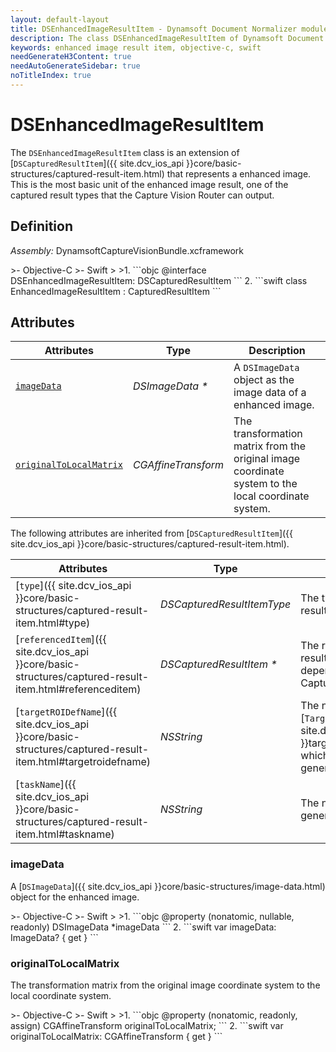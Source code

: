 ```yaml
---
layout: default-layout
title: DSEnhancedImageResultItem - Dynamsoft Document Normalizer module iOS Edition API Reference
description: The class DSEnhancedImageResultItem of Dynamsoft Document Normalizer module represents a captured result item whose type is a enhanced image. It stores the enhanced image information.
keywords: enhanced image result item, objective-c, swift
needGenerateH3Content: true
needAutoGenerateSidebar: true
noTitleIndex: true
---
```


# DSEnhancedImageResultItem

The `DSEnhancedImageResultItem` class  is an extension of [`DSCapturedResultItem`]({{ site.dcv_ios_api }}core/basic-structures/captured-result-item.html) that represents a enhanced image. This is the most basic unit of the enhanced image result, one of the captured result types that the Capture Vision Router can output.

## Definition

*Assembly:* DynamsoftCaptureVisionBundle.xcframework

<div class="sample-code-prefix"></div>
>- Objective-C
>- Swift
>
>1. 
```objc
@interface DSEnhancedImageResultItem: DSCapturedResultItem
```
2. 
```swift
class EnhancedImageResultItem : CapturedResultItem
```

## Attributes

| Attributes | Type | Description |
| ---------- | ---- | ----------- |
| [`imageData`](#imagedata) | *DSImageData \** | A `DSImageData` object as the image data of a enhanced image. |
| [`originalToLocalMatrix`](#originaltolocalmatrix) | *CGAffineTransform* | The transformation matrix from the original image coordinate system to the local coordinate system. |

The following attributes are inherited from [`DSCapturedResultItem`]({{ site.dcv_ios_api }}core/basic-structures/captured-result-item.html).

| Attributes | Type | Description |
| ---------- | ---- | ----------- |
| [`type`]({{ site.dcv_ios_api }}core/basic-structures/captured-result-item.html#type) | *DSCapturedResultItemType* | The type of the captured result item. |
| [`referencedItem`]({{ site.dcv_ios_api }}core/basic-structures/captured-result-item.html#referenceditem) | *DSCapturedResultItem \** | The referenced captured result item. The reference dependencies is defined in the Capture Vision settings. |
| [`targetROIDefName`]({{ site.dcv_ios_api }}core/basic-structures/captured-result-item.html#targetroidefname) | *NSString* | The name of the [`TargetROIDef`]({{ site.dcv_parameters_reference }}target-roi-def/) object which includes a task that generated the result. |
| [`taskName`]({{ site.dcv_ios_api }}core/basic-structures/captured-result-item.html#taskname) | *NSString* | The name of the task that generated the result. |

### imageData

A [`DSImageData`]({{ site.dcv_ios_api }}core/basic-structures/image-data.html) object for the enhanced image.

<div class="sample-code-prefix"></div>
>- Objective-C
>- Swift
>
>1. 
```objc
@property (nonatomic, nullable, readonly) DSImageData *imageData
```
2. 
```swift
var imageData: ImageData? { get }
```

### originalToLocalMatrix

The transformation matrix from the original image coordinate system to the local coordinate system.

<div class="sample-code-prefix"></div>
>- Objective-C
>- Swift
>
>1. 
```objc
@property (nonatomic, readonly, assign) CGAffineTransform originalToLocalMatrix;
```
2. 
```swift
var originalToLocalMatrix: CGAffineTransform { get }
```
